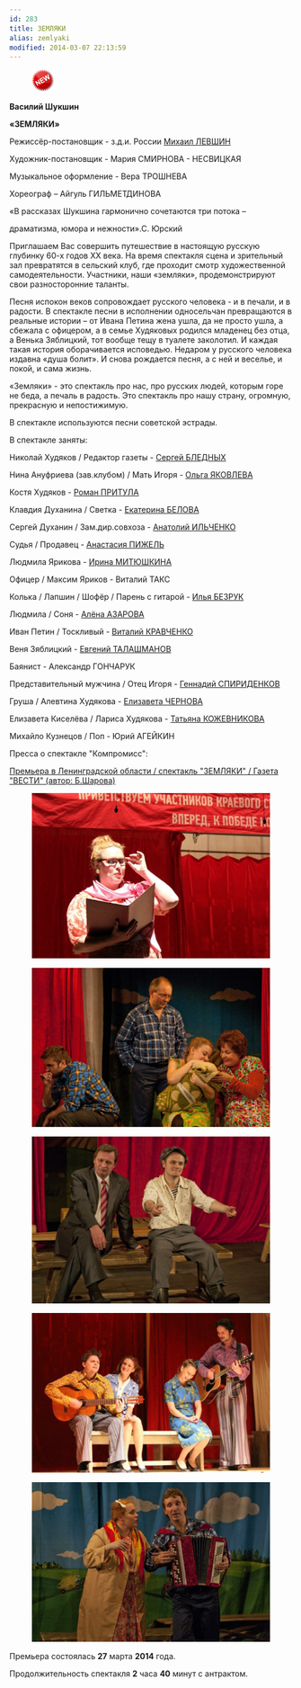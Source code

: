 ```yaml
---
id: 283
title: ЗЕМЛЯКИ
alias: zemlyaki
modified: 2014-03-07 22:13:59
---
```


<figure><img src="./images/stories/random/dk_new.png" /></figure>

**Василий Шукшин**

**«ЗЕМЛЯКИ»**

Режиссёр-постановщик - з.д.и. России <a href="153-mihail-levshin.html">Михаил ЛЕВШИН</a>

Художник-постановщик - Мария СМИРНОВА - НЕСВИЦКАЯ

Музыкальное оформление - Вера ТРОШНЕВА

Хореограф – Айгуль ГИЛЬМЕТДИНОВА

«В рассказах Шукшина гармонично сочетаются три потока –

драматизма, юмора и нежности».С. Юрский

Приглашаем Вас совершить путешествие в настоящую русскую глубинку 60-х годов ХХ века. На время спектакля сцена и зрительный зал превратятся в сельский клуб, где проходит смотр художественной самодеятельности. Участники, наши «земляки», продемонстрируют свои разносторонние таланты.

Песня испокон веков сопровождает русского человека - и в печали, и в радости. В спектакле песни в исполнении односельчан превращаются в реальные истории – от Ивана Петина жена ушла, да не просто ушла, а сбежала с офицером, а в семье Худяковых родился младенец без отца, а Венька Зяблицкий, тот вообще тещу в туалете заколотил. И каждая такая история оборачивается исповедью. Недаром у русского человека издавна «душа болит». И снова рождается песня, а с ней и веселье, и покой, и сама жизнь.

«Земляки» - это спектакль про нас, про русских людей, которым горе не беда, а печаль в радость. Это спектакль про нашу страну, огромную, прекрасную и непостижимую.

В спектакле используются песни советской эстрады.

В спектакле заняты:

Николай Худяков / Редактор газеты - <a href="24-blednyh-sergej.html">Сергей БЛЕДНЫХ</a>

Нина Ануфриева (зав.клубом) / Мать Игоря - <a href="89-olga-yakovleva.html">Ольга ЯКОВЛЕВА</a>

Костя Худяков - <a href="50-roman-pritula.html">Роман ПРИТУЛА</a>

Клавдия Духанина / Светка - <a href="23-belova-ekaterina.html">Екатерина БЕЛОВА</a>

Сергей Духанин / Зам.дир.совхоза - <a href="55-anatolii-ilchenko.html">Анатолий ИЛЬЧЕНКО</a>

Судья / Продавец - <a href="64-asia-pigel-sergeevna.html">Анастасия ПИЖЕЛЬ</a>

Людмила Ярикова - <a href="62-irina-mityshkina.html">Ирина МИТЮШКИНА</a>

Офицер / Максим Яриков - Виталий ТАКС

Колька / Лапшин / Шофёр / Парень с гитарой - <a href="83-bezryk-ilya.html">Илья БЕЗРУК</a>

Людмила / Соня - <a href="86-alena-azarova.html">Алёна АЗАРОВА</a>

Иван Петин / Тоскливый - <a href="66-vitalii-kravchenko.html">Виталий КРАВЧЕНКО</a>

Веня Зяблицкий - <a href="84-talashmanovevgenii.html">Евгений ТАЛАШМАНОВ</a>

Баянист - Александр ГОНЧАРУК

Представительный мужчина / Отец Игоря - <a href="27--gennadij-spiridenkov-za-rf.html">Геннадий СПИРИДЕНКОВ </a>

Груша / Алевтина Худякова - <a href="48-chernovaelizaveta.html">Елизавета ЧЕРНОВА</a>

Елизавета Киселёва / Лариса Худякова - <a href="80-tatiana-kogevnikova.html">Татьяна КОЖЕВНИКОВА</a>

Михайло Кузнецов / Поп - Юрий АГЕЙКИН

Пресса о спектакле "Компромисс":

<a href="310-premiera-zemlyki-shukshin-pikalovo-1.html">Премьера в Ленинградской области / спектакль "ЗЕМЛЯКИ" / Газета "ВЕСТИ" (автор: Б.Шарова)</a>

<figure><img src="./images/stories/random/zemlyaki5-foto.jpg" /></figure>

<figure><img src="./images/stories/news/zemlyki-foto.jpg" /></figure>

<figure><img src="./images/stories/random/zemlyaki 2-foto.jpg" /></figure>

<figure><img src="./images/stories/random/zemlyaki3-foto.jpg" /></figure>

<figure><img src="./images/stories/random/zemlyaki4-foto.jpg" /></figure>

Премьера состоялась **27** марта **2014** года.

Продолжительность спектакля **2** часа **40** минут с антрактом.


